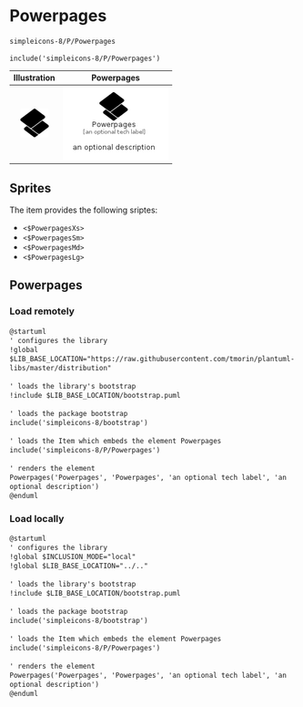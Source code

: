 # Powerpages


```text
simpleicons-8/P/Powerpages
```

```text
include('simpleicons-8/P/Powerpages')
```



| Illustration | Powerpages |
| :---: | :---: |
| ![illustration for Illustration](../../simpleicons-8/P/Powerpages.png) | ![illustration for Powerpages](../../simpleicons-8/P/Powerpages.Local.png) |



## Sprites
The item provides the following sriptes:

- `<$PowerpagesXs>`
- `<$PowerpagesSm>`
- `<$PowerpagesMd>`
- `<$PowerpagesLg>`





## Powerpages

### Load remotely
```plantuml
@startuml
' configures the library
!global $LIB_BASE_LOCATION="https://raw.githubusercontent.com/tmorin/plantuml-libs/master/distribution"

' loads the library's bootstrap
!include $LIB_BASE_LOCATION/bootstrap.puml

' loads the package bootstrap
include('simpleicons-8/bootstrap')

' loads the Item which embeds the element Powerpages
include('simpleicons-8/P/Powerpages')

' renders the element
Powerpages('Powerpages', 'Powerpages', 'an optional tech label', 'an optional description')
@enduml
```

### Load locally
```plantuml
@startuml
' configures the library
!global $INCLUSION_MODE="local"
!global $LIB_BASE_LOCATION="../.."

' loads the library's bootstrap
!include $LIB_BASE_LOCATION/bootstrap.puml

' loads the package bootstrap
include('simpleicons-8/bootstrap')

' loads the Item which embeds the element Powerpages
include('simpleicons-8/P/Powerpages')

' renders the element
Powerpages('Powerpages', 'Powerpages', 'an optional tech label', 'an optional description')
@enduml
```

